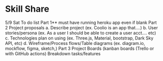 # Skill Share 
5/9 Sat
To do list
Part 1** must have running heroku app even if blank
Part 2
Project proposals
 a. Describe project (ex. Coolio is an app that….)
 b. User stories/persona (ex. As a user I should be able to create a user acct…. etc)
c. Technologies plan on using (ex. Three.js, Material, bootstrap, Dark Sky API, etc)
d. Wireframe/Process flows/Table diagrams (ex. diagram.io, mockflow, figma, sketch,)
Part 3
 Project Boards (kanban boards (Trello or with GitHub actions)
 Breakdown tasks/features
